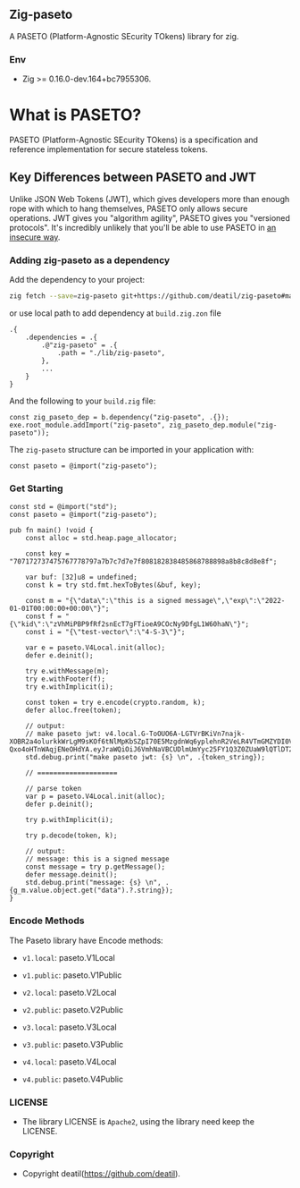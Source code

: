 ## Zig-paseto 

A PASETO (Platform-Agnostic SEcurity TOkens) library for zig.


### Env

 - Zig >= 0.16.0-dev.164+bc7955306.


# What is PASETO?

PASETO (Platform-Agnostic SEcurity TOkens) is a specification and reference implementation
for secure stateless tokens.


## Key Differences between PASETO and JWT

Unlike JSON Web Tokens (JWT), which gives developers more than enough rope with which to
hang themselves, PASETO only allows secure operations. JWT gives you "algorithm agility",
PASETO gives you "versioned protocols". It's incredibly unlikely that you'll be able to
use PASETO in [an insecure way](https://auth0.com/blog/critical-vulnerabilities-in-json-web-token-libraries).


### Adding zig-paseto as a dependency

Add the dependency to your project:

```sh
zig fetch --save=zig-paseto git+https://github.com/deatil/zig-paseto#main
```

or use local path to add dependency at `build.zig.zon` file

```zig
.{
    .dependencies = .{
        .@"zig-paseto" = .{
            .path = "./lib/zig-paseto",
        },
        ...
    }
}
```

And the following to your `build.zig` file:

```zig
const zig_paseto_dep = b.dependency("zig-paseto", .{});
exe.root_module.addImport("zig-paseto", zig_paseto_dep.module("zig-paseto"));
```

The `zig-paseto` structure can be imported in your application with:

```zig
const paseto = @import("zig-paseto");
```


### Get Starting

~~~zig
const std = @import("std");
const paseto = @import("zig-paseto");

pub fn main() !void {
    const alloc = std.heap.page_allocator;

    const key = "707172737475767778797a7b7c7d7e7f808182838485868788898a8b8c8d8e8f";

    var buf: [32]u8 = undefined;
    const k = try std.fmt.hexToBytes(&buf, key);

    const m = "{\"data\":\"this is a signed message\",\"exp\":\"2022-01-01T00:00:00+00:00\"}";
    const f = "{\"kid\":\"zVhMiPBP9fRf2snEcT7gFTioeA9COcNy9DfgL1W60haN\"}";
    const i = "{\"test-vector\":\"4-S-3\"}";

    var e = paseto.V4Local.init(alloc);
    defer e.deinit();

    try e.withMessage(m);
    try e.withFooter(f);
    try e.withImplicit(i);

    const token = try e.encode(crypto.random, k);
    defer alloc.free(token);
    
    // output: 
    // make paseto jwt: v4.local.G-ToOUO6A-LGTVrBKiVn7najk-XOBR2a4olurkkWrLgM9sKOf6tNlMpKbSZpI70E5MzgdnWq6yplehnR2VeLR4VTmGMZYDI0VMotPJpKJeBuS7xDoCsm8z_5wA9af2ZtTfrlMY5ErELyiqx5pqdVAzSBP9ZM6-Qxo4oHTnWAqjENeOHdYA.eyJraWQiOiJ6VmhNaVBCUDlmUmYyc25FY1Q3Z0ZUaW9lQTlDT2NOeTlEZmdMMVc2MGhhTiJ9
    std.debug.print("make paseto jwt: {s} \n", .{token_string});

    // ====================

    // parse token
    var p = paseto.V4Local.init(alloc);
    defer p.deinit();

    try p.withImplicit(i);

    try p.decode(token, k);
    
    // output: 
    // message: this is a signed message
    const message = try p.getMessage();
    defer message.deinit();
    std.debug.print("message: {s} \n", .{g_m.value.object.get("data").?.string});
}
~~~


### Encode Methods

The Paseto library have Encode methods:

 - `v1.local`: paseto.V1Local
 - `v1.public`: paseto.V1Public

 - `v2.local`: paseto.V2Local
 - `v2.public`: paseto.V2Public

 - `v3.local`: paseto.V3Local
 - `v3.public`: paseto.V3Public

 - `v4.local`: paseto.V4Local
 - `v4.public`: paseto.V4Public


### LICENSE

*  The library LICENSE is `Apache2`, using the library need keep the LICENSE.


### Copyright

*  Copyright deatil(https://github.com/deatil).
